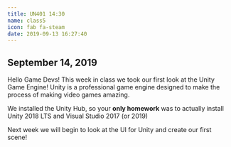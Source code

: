 ```yaml
---
title: UN401 14:30
name: class5
icon: fab fa-steam
date: 2019-09-13 16:27:40
---
```


## September 14, 2019

Hello Game Devs! This week in class we took our first look at the Unity Game Engine! Unity is a professional game engine designed to make the process of making video games amazing.

We installed the Unity Hub, so your **only homework** was to actually install Unity 2018 LTS and Visual Studio 2017 (or 2019)

Next week we will begin to look at the UI for Unity and create our first scene!